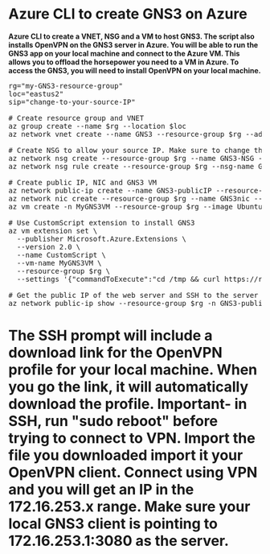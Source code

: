 # Azure CLI to create GNS3 on Azure

**Azure CLI to create a VNET, NSG and a VM to host GNS3. The script also installs OpenVPN on the GNS3 server in Azure. You will be able to run the GNS3 app on your local machine and connect to the Azure VM. This allows you to offload the horsepower you need to a VM in Azure. To access the GNS3, you will need to install OpenVPN on your local machine.**
<pre lang="...">
rg="my-GNS3-resource-group"
loc="eastus2"
sip="change-to-your-source-IP"

# Create resource group and VNET
az group create --name $rg --location $loc
az network vnet create --name GNS3 --resource-group $rg --address-prefix 192.168.100.0/24 --subnet-name vm --subnet-prefix 192.168.100.0/24 --location $loc

# Create NSG to allow your source IP. Make sure to change the "sip" variable above to your source IP
az network nsg create --resource-group $rg --name GNS3-NSG --location $loc
az network nsg rule create --resource-group $rg --nsg-name GNS3-NSG --name Allow-HomeSIP --access Allow --protocol "*" --direction Inbound --priority 130 --source-address-prefix $sip --source-port-range "*" --destination-address-prefix "*" --destination-port-range "*"

# Create public IP, NIC and GNS3 VM
az network public-ip create --name GNS3-publicIP --resource-group $rg --location $loc --allocation-method Static
az network nic create --resource-group $rg --name GNS3nic --location $loc --subnet vm --vnet-name GNS3 --public-ip-address GNS3-publicIP --ip-forwarding true --network-security-group GNS3-NSG
az vm create -n MyGNS3VM --resource-group $rg --image UbuntuLTS --admin-username azureuser --admin-password Msft123Msft123 --nics GNS3nic --location $loc --size Standard_E20s_v3

# Use CustomScript extension to install GNS3
az vm extension set \
  --publisher Microsoft.Azure.Extensions \
  --version 2.0 \
  --name CustomScript \
  --vm-name MyGNS3VM \
  --resource-group $rg \
  --settings '{"commandToExecute":"cd /tmp && curl https://raw.githubusercontent.com/GNS3/gns3-server/master/scripts/remote-install.sh > gns3-remote-install.sh && sudo bash gns3-remote-install.sh --with-openvpn --with-iou --with-i386-repository"}'

# Get the public IP of the web server and SSH to the server with azureuser/Msft123Msft123
az network public-ip show --resource-group $rg -n GNS3-publicIP --query "{address: ipAddress}" --output tsv
</pre>

# The SSH prompt will include a download link for the OpenVPN profile for your local machine. When you go the link, it will automatically download the profile. Important- in SSH, run "sudo reboot" before trying to connect to VPN. Import the file you downloaded import it your OpenVPN client. Connect using VPN and you will get an IP in the 172.16.253.x range. Make sure your local GNS3 client is pointing to 172.16.253.1:3080 as the server.
